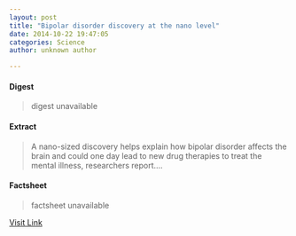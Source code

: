 ```yaml
---
layout: post
title: "Bipolar disorder discovery at the nano level"
date: 2014-10-22 19:47:05
categories: Science
author: unknown author

---
```



#### Digest
>digest unavailable

#### Extract
>A nano-sized discovery helps explain how bipolar disorder affects the brain and could one day lead to new drug therapies to treat the mental illness, researchers report....

#### Factsheet
>factsheet unavailable

[Visit Link](http://feeds.sciencedaily.com/~r/sciencedaily/~3/5p5LnbK5Jw8/141022154705.htm)


